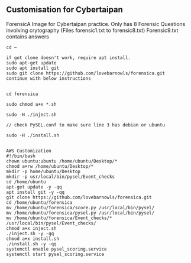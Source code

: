 
## Customisation for Cybertaipan

ForensicA Image for Cybertaipan practice.
Only has 8 Forensic Questions involving crytography (Files forensic1.txt to forensic8.txt)
Forensic9.txt contains answers


```
cd ~

if got clone doesn't work, require apt install.
sudo apt-get update
sudo apt install git
sudo git clone https://github.com/lovebarnowls/forensica.git
continue with below instructions


cd forensica

sudo chmod a+x *.sh

sudo -H ./inject.sh

// check PySEL.conf to make sure line 3 has debian or ubuntu

sudo -H ./install.sh


AWS Customization
#!/bin/bash
chown ubuntu:ubuntu /home/ubuntu/Desktop/*
chmod a+rw /home/ubuntu/Desktop/*
mkdir -p home/ubuntu/Desktop
mkdir -p usr/local/bin/pysel/Event_checks
cd /home/ubuntu
apt-get update -y -qq
apt install git -y -qq
git clone https://github.com/lovebarnowls/forensica.git
cd /home/ubuntu/forensica
mv /home/ubuntu/forensica/score.py /usr/local/bin/pysel/
mv /home/ubuntu/forensica/pysel.py /usr/local/bin/pysel/
mv /home/ubuntu/forensica/Event_checks/* /usr/local/bin/pysel/Event_checks/
chmod a+x inject.sh
./inject.sh -y -qq
chmod a+x install.sh
./install.sh -y -qq
systemctl enable pysel_scoring.service
systemctl start pysel_scoring.service




